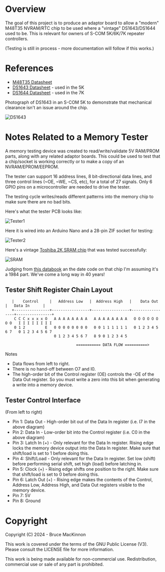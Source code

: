 Overview
========
The goal of this project is to produce an adaptor board to allow a "modern" M48T35 NVRAM/RTC chip to be 
used where a
"vintage" DS1643/DS1644 used to be.  This is relevant for owners of S-COM
5K/6K/7K repeater controllers.

(Testing is still in process - more documentation will follow if this works.)

References
==========

* [M48T35 Datasheet](https://www.st.com/content/ccc/resource/technical/document/datasheet/group1/b6/56/b6/36/4d/38/4d/18/CD00000551/files/CD00000551.pdf/jcr:content/translations/en.CD00000551.pdf)
* [DS1643 Datasheet](https://www.analog.com/media/en/technical-documentation/data-sheets/DS1643-DS1643P.pdf) - used in the 5K
* [DS1644 Datasheet](https://www.analog.com/media/cn/technical-documentation/data-sheets/2744.pdf) - used in the 7K

Photograph of DS1643 in an S-COM 5K to demonstrate that mechanical clearance isn't an issue around the chip.

![DS1643](docs/IMG_0771.jpg)

Notes Related to a Memory Tester
================================

A memory testing device was created to read/write/validate 5V RAM/PROM parts, along with any related adaptor boards. This could be used to test
that a chip/socket is working correctly or to make a copy of an NVRAM/EPROM/EEPROM. 

The tester can support 16 address lines, 8 bit-directional data lines, and three control lines (~OE, ~WE, ~CS, etc),
for a total of 27 signals.  Only 6 GPIO pins on a microcontroller are needed to drive the tester.

The testing cycle writes/reads different patterns into the 
memory chip to make sure there are no bad bits.

Here's what the tester PCB looks like:

![Tester1](docs/IMG_0842.jpeg)

Here it is wired into an Arduino Nano and a 28-pin ZIF socket
for testing:

![Tester2](docs/IMG_0838.jpeg)

Here's a vintage [Toshiba 2K SRAM chip](http://matthieu.benoit.free.fr/cross/data_sheets/TMM2016AP.pdf) that was tested successfully:

![SRAM](docs/IMG_0840.jpg)

Judging from [this databook](http://www.bitsavers.org/components/toshiba/_dataBook/1983_Toshiba_MOS_Memory.pdf) an the date code
on that chip I'm assuming it's a 1984 part.  We've come a long
way in 40 years!

Tester Shift Register Chain Layout
----------------------------------
       
       |    Control     |   Address Low   |  Address High   |    Data Out     |   Data In      |
       +----------------+-----------------+-----------------+-----------------+----------------+
        C C C x x x x O   A A A A A A A A   A A A A A A A A   O O O O O O O O   I I I I I I I I  
        0 1 2         E   0 0 0 0 0 0 0 0   0 0 1 1 1 1 1 1   0 1 2 3 4 5 6 7   0 1 2 3 4 5 6 7
                          0 1 2 3 4 5 6 7   8 9 0 1 2 3 4 5

                                    =========== DATA FLOW ==========>    

Notes
* Data flows from left to right.
* There is no hand-off between O7 and I0.
* The high-order bit of the Control register (OE) controls the -OE of the Data Out register. So
you must write a zero into this bit when generating a write into a memory device.

Tester Control Interface
------------------------

(From left to right)

* Pin 1: Data Out - High-order bit out of the Data In register (i.e. I7 in the above diagram)
* Pin 2: Data In - Low-order bit into the Control register (i.e. C0 in the above diagram)
* Pin 3: Latch In (+) - Only relevant for the Data In register.  Rising edge locks the memory device output 
into the Data In register.  Make sure that shift/load is set to 1 before doing this.
* Pin 4: Shift/Load - Only relevant for the Data In register.  Set low (shift) before performing
serial shift, set high (load) before latching in.
* Pin 5: Clock (+) - Rising edge shifts one position to the right.  Make sure that shift/load is set to 0 before
doing this.
* Pin 6: Latch Out (+) - Rising edge makes the contents of the Control, Address Low, Address High, and Data Out
registers visible to the memory device.  
* Pin 7: 5V
* Pin 8: Ground

Copyright
=========

Copyright (C) 2024 - Bruce MacKinnon

This work is covered under the terms of the GNU Public License (V3). Please consult the LICENSE file for more information.

This work is being made available for non-commercial use. Redistribution, commercial use or sale of any part is prohibited.
